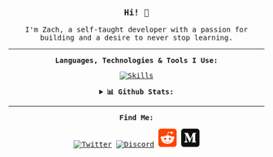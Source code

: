 <!-- https://github.com/zwagnr/ -->

<div align="center">
<samp>

<!-- INTRO -->
### Hi! 👋

I'm Zach, a self-taught developer with a passion for building and a desire to never stop learning.

---

<!-- Skill & Stats -->
<b>Languages, Technologies & Tools I Use:</b>

[![Skills](https://skillicons.dev/icons?i=js,html,css,git,vscode,linux)](https://skillicons.dev)

<details>	
  <summary><b>📊 Github Stats:</b></summary>
  <br/>
  <img height="128" src="https://github-readme-stats.vercel.app/api?username=zwagnr&show_icons=true&hide_border=true&hide=issues&count_private=true&include_all_commits=true&theme=dracula&border_radius=36"/>
  <br/>
  <img height="128" src="https://github-readme-stats.vercel.app/api/top-langs/?username=zwagnr&exclude_repo=KNN-Image-Classification&show_icons=true&hide_border=true&layout=compact&langs_count=8&theme=dracula&border_radius=36"/>

![Profile-Views](https://komarev.com/ghpvc/?username=zwagnr&style=for-the-badge&color=ff69b4)

</details>

---

<!-- Contact -->
<b>Find Me:</b>

<p align="center">
  <a href="https://twitter.com/zwagnr"><img width="36" alt="Twitter" title="Twitter" src="https://skillicons.dev/icons?i=twitter"/></a>
  <a href="https://discord.com/users/872289369422200853"><img width="36" alt="Discord" title="Discord" src="https://skillicons.dev/icons?i=discord"/></a>
  <a href="###"><img width="36" alt="Reddit" title="Reddit" src="https://raw.githubusercontent.com/edent/SuperTinyIcons/master/images/svg/reddit.svg"/></a>
  <a href="###"><img width="36" alt="StackOverflow" title="StackOverflow" src="https://raw.githubusercontent.com/edent/SuperTinyIcons/master/images/svg/medium.svg"/></a>
</p>

<br/>  
  
</div>
